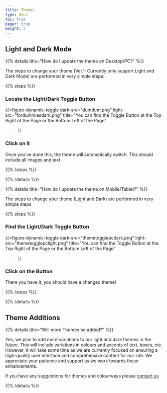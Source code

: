 ```yaml
---
title: Themes
type: docs
toc: true
pager: true
weight: 2
---
```


## Light and Dark Mode

{{% details title="How do I update the theme on Desktop/PC?" %}}

The steps to change your theme (Ver.1: Currently only support Light and Dark Mode) are performed in very simple steps:

{{% steps %}}

### Locate the Light/Dark Toggle Button

{{<figure-dynamic-toggle
    dark-src="dumdum.png"
    light-src="fordummiesdark.png"
    title="You can find the Toggle Button at the Top Right of the Page or the Bottom Left of the Page"
>}}

### Click on it

Once you've done this, the theme will automatically switch. This should include all images and text.

{{% /steps %}}

{{% /details %}}

{{% details title="How do I update the theme on Mobile/Tablet?" %}}

The steps to change your theme (Light and Dark) are performed in very simple steps

{{% steps %}}

### Find the Light/Dark Toggle Button

{{<figure-dynamic-toggle
    dark-src="themetogglepcdark.png"
    light-src="themetogglepclight.png"
    title="You can find the Toggle Button at the Top Right of the Page or the Bottom Left of the Page"
>}}

### Click on the Button

There you have it, you should have a changed theme!

{{% /steps %}}

{{% /details %}}

## Theme Additions

{{% details title="Will more Themes be added?" %}}

Yes, we plan to add more variations to our light and dark themes in the future. This will include variations in colours and accents of text, boxes, etc. However, it will take some time as we are currently focused on ensuring a high-quality user interface and comprehensive content for our site. We appreciate your patience and support as we work towards these enhancements.

If you have any suggestions for themes and colourways please [contact us](https://cat-bounce.com/)

{{% /details %}}